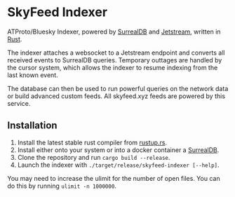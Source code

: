 # SkyFeed Indexer

ATProto/Bluesky Indexer, powered by [SurrealDB](https://github.com/surrealdb/surrealdb) and [Jetstream](https://github.com/bluesky-social/jetstream), written in [Rust](https://www.rust-lang.org/).

The indexer attaches a websocket to a Jetstream endpoint and converts all received events to SurrealDB queries. Temporary outtages are handled by the cursor system, which allows the indexer to resume indexing from the last known event.

The database can then be used to run powerful queries on the network data or build advanced custom feeds. All skyfeed.xyz feeds are powered by this service.

## Installation

1. Install the latest stable rust compiler from [rustup.rs](https://rustup.rs/).
2. Install either onto your system or into a docker container a [SurrealDB](https://surrealdb.com/docs/surrealdb/installation/running).
3. Clone the repository and run `cargo build --release`.
4. Launch the indexer with `./target/release/skyfeed-indexer [--help]`.

You may need to increase the ulimit for the number of open files. You can do this by running `ulimit -n 1000000`.
